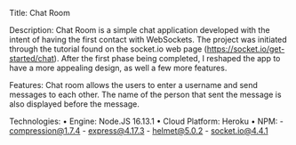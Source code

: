 Title: Chat Room

Description: Chat Room is a simple chat application developed with the intent of having the first contact with WebSockets. The project was initiated through the tutorial found on the socket.io web page (https://socket.io/get-started/chat). After the first phase being completed, I reshaped the app to have a more appealing design, as well a few more features.

Features: Chat room allows the users to enter a username and send messages to each other. The name of the person that sent the message is also displayed before the message.

Technologies: 
•	Engine: Node.JS 16.13.1
•	Cloud Platform: Heroku
•	NPM:
    -	compression@1.7.4
    -	express@4.17.3
    -	helmet@5.0.2
    -	socket.io@4.4.1
